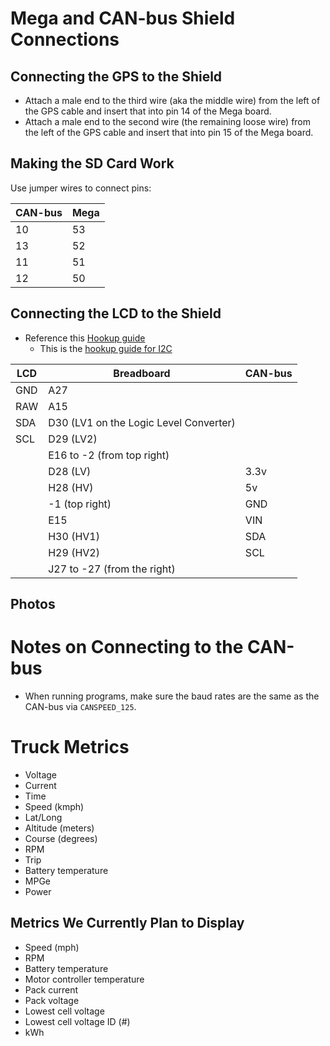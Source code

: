 # Mega and CAN-bus Shield Connections

## Connecting the GPS to the Shield

- Attach a male end to the third wire (aka the middle wire) from the left of the GPS cable and insert that into pin 14 of the Mega board.
- Attach a male end to the second wire (the remaining loose wire) from the left of the GPS cable and insert that into pin 15 of the Mega board.

## Making the SD Card Work

Use jumper wires to connect pins:

| CAN-bus | Mega |
|---|---|
|10|53|
|13|52|
|11|51|
|12|50|

## Connecting the LCD to the Shield

- Reference this [Hookup guide](https://learn.sparkfun.com/tutorials/avr-based-serial-enabled-lcds-hookup-guide/introduction)
    - This is the [hookup guide for I2C](https://cdn.sparkfun.com/assets/learn_tutorials/7/8/9/Fritzing_Arduino_SerLCD_I2C_bb.jpg)

| LCD | Breadboard | CAN-bus |
|---|---|---|
|GND|A27||
|RAW|A15||
|SDA|D30 (LV1 on the Logic Level Converter)||
|SCL|D29 (LV2)||
||E16 to -2 (from top right)||
||D28 (LV)|3.3v|
||H28 (HV)|5v|
||-1 (top right)|GND|
||E15|VIN|
||H30 (HV1)|SDA|
||H29 (HV2)|SCL|
||J27 to -27 (from the right)||

## Photos

# Notes on Connecting to the CAN-bus
- When running programs, make sure the baud rates are the same as the CAN-bus via `CANSPEED_125`.

# Truck Metrics
- Voltage
- Current
- Time
- Speed (kmph)
- Lat/Long
- Altitude (meters)
- Course (degrees)
- RPM
- Trip
- Battery temperature
- MPGe
- Power

## Metrics We Currently Plan to Display
- Speed (mph)
- RPM
- Battery temperature
- Motor controller temperature
- Pack current
- Pack voltage
- Lowest cell voltage
- Lowest cell voltage ID (#)
- kWh
